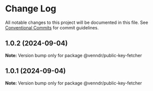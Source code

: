 # Change Log

All notable changes to this project will be documented in this file.
See [Conventional Commits](https://conventionalcommits.org) for commit guidelines.

## 1.0.2 (2024-09-04)

**Note:** Version bump only for package @venndr/public-key-fetcher





## 1.0.1 (2024-09-04)

**Note:** Version bump only for package @venndr/public-key-fetcher
